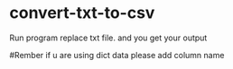 # convert-txt-to-csv


Run program replace txt file.
and you get your output


#Rember if u are using dict data please add column name 
